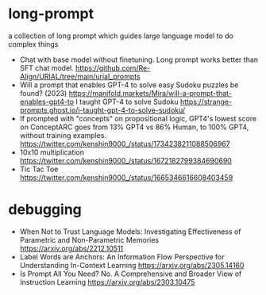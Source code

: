 # long-prompt
a collection of long prompt which guides large language model to do complex things

* Chat with base model without finetuning. Long prompt works better than SFT chat model. https://github.com/Re-Align/URIAL/tree/main/urial_prompts
* Will a prompt that enables GPT-4 to solve easy Sudoku puzzles be found? (2023) https://manifold.markets/Mira/will-a-prompt-that-enables-gpt4-to I taught GPT-4 to solve Sudoku https://strange-prompts.ghost.io/i-taught-gpt-4-to-solve-sudoku/
* If prompted with "concepts" on propositional logic, GPT4's lowest score on ConceptARC goes from 13% GPT4 vs 86% Human, to 100% GPT4, without training examples. https://twitter.com/kenshin9000_/status/1734238211088506967
* 10x10 multiplication https://twitter.com/kenshin9000_/status/1672182799384690690
* Tic Tac Toe https://twitter.com/kenshin9000_/status/1665346616608403459

# debugging

* When Not to Trust Language Models: Investigating Effectiveness of Parametric and Non-Parametric Memories https://arxiv.org/abs/2212.10511
* Label Words are Anchors: An Information Flow Perspective for Understanding In-Context Learning https://arxiv.org/abs/2305.14160
* Is Prompt All You Need? No. A Comprehensive and Broader View of Instruction Learning https://arxiv.org/abs/2303.10475
